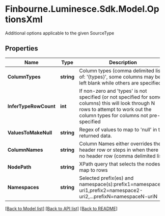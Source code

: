 # Finbourne.Luminesce.Sdk.Model.OptionsXml
Additional options applicable to the given SourceType

## Properties

Name | Type | Description | Notes
------------ | ------------- | ------------- | -------------
**ColumnTypes** | **string** | Column types (comma delimited list of: &#39;{types}&#39;, some columns may be left blank while others are specified) | [optional] 
**InferTypeRowCount** | **int** | If non-zero and &#39;types&#39; is not specified (or not specified for some columns) this will look through N rows to attempt to work out the column types for columns not pre-specified | [optional] 
**ValuesToMakeNull** | **string** | Regex of values to map to &#39;null&#39; in the returned data. | [optional] 
**ColumnNames** | **string** | Column Names either overrides the header row or steps in when there is no header row (comma delimited list) | [optional] 
**NodePath** | **string** | XPath query that selects the nodes to map to rows | [optional] 
**Namespaces** | **string** | Selected prefix(es) and namespace(s):prefix1&#x3D;namespace1-uri1,prefix2&#x3D;namespace2-uri2,...prefixN&#x3D;namespaceN-uriN | [optional] 

[[Back to Model list]](../README.md#documentation-for-models) [[Back to API list]](../README.md#documentation-for-api-endpoints) [[Back to README]](../README.md)

